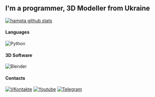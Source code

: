 ## I'm a programmer, 3D Modeller from Ukraine 

[![hampta github stats](https://github-readme-stats.vercel.app/api?username=hampta&theme=nightowl)](https://github.com/hampta)

#### Languages
![Python](https://img.shields.io/badge/Python-40304f?style=for-the-badge&logo=python&logoColor=ffde00)

#### 3D Software
![Blender](https://img.shields.io/badge/blender-2.79-3b001c?logo=blender&style=for-the-badge)

#### Contacts
[![VKontakte](https://img.shields.io/badge/VKontakte-40304f?style=for-the-badge&logo=vk)](https://vk.com/hampta)
[![Youtube](https://img.shields.io/badge/Youtube-30384f?style=for-the-badge&logo=youtube&logoColor=fb4747)](https://www.youtube.com/channel/UCXV8fJ0VaUrcdC1XV-Sv7qw)
[![Telegram](https://img.shields.io/badge/Telegram-304f46?style=for-the-badge&logo=telegram)](https://t.me/hampta)
